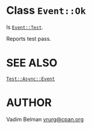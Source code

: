 Class `Event::Ok`
=================

Is [`Event::Test`](https://github.com/vrurg/raku-Test-Async/blob/v0.1.900/docs/md/Test/Async/Event/Test.md).

Reports test pass.

SEE ALSO
========

[`Test::Async::Event`](https://github.com/vrurg/raku-Test-Async/blob/v0.1.900/docs/md/Test/Async/Event.md)

AUTHOR
======

Vadim Belman <vrurg@cpan.org>


